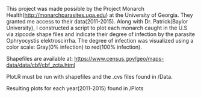 This project was made possible by the Project Monarch Health(http://monarchparasites.uga.edu) at the University of Georgia. They granted me access to their data(2011-2015). Along with Dr. Patrick(Baylor University), I constructed a script to plot each monarch caught in the U.S via zipcode shape files and indicate their degree of infection by the parasite Ophryocystis elektroscirrha. The degree of infection was visualized using a color scale: Gray(0% infection) to red(100% infection).

Shapefiles are available at: https://www.census.gov/geo/maps-data/data/cbf/cbf_zcta.html

Plot.R must be run with shapefiles and the .cvs files found in /Data.

Resulting plots for each year(2011-2015) found in /Plots
